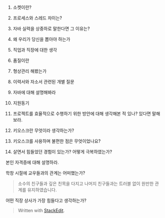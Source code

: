 
1. 소켓이란?

2. 프로세스와 스레드 차이는?

3. 자바 실력을 상중하로 말한다면 그 이유는?

4. 왜 우리가 당신을 뽑아야 하는가  
5. 직업과 직장에 대한 생각  
6. 품질이란  
7. 형상관리 해봤는가  
8. 이력서와 자소서 관련된 개별 질문
9. 자바에 대해 설명해봐라
10. 지원동기
11. 프로젝트를 효율적으로 수행하기 위한 방안에 대해 생각해본 적 있나? 있다면 말해보라.
12. 키오스크란 무엇이라 생각하는가?
13. 키오스크를 사용하며 불편한 점은 무엇이었나요?
14. 살면서 힘들었던  경험이  있는가? 어떻게  극복하였는가?  
  

본인 자격증에  대해  설명하라.

학창 시절에  교우들과의  관계는  어떠했는가?  
>소수의  친구들과  깊은  친목을  다지고  나머지  친구들과는  트러블  없이  원만한  관계를  유지하였습니다.

어떤 직장  상사가  가장  힘들다고  생각하는가?  
> 

> Written with [StackEdit](https://stackedit.io/).
<!--stackedit_data:
eyJoaXN0b3J5IjpbLTI1MDg4NjI2NCwxODUzNjUxODgxLDczMD
k5ODExNl19
-->